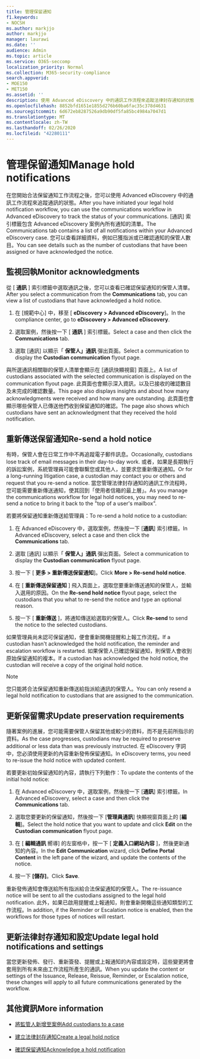 ```yaml
---
title: 管理保留通知
f1.keywords:
- NOCSH
ms.author: markjjo
author: markjjo
manager: laurawi
ms.date: ''
audience: Admin
ms.topic: article
ms.service: O365-seccomp
localization_priority: Normal
ms.collection: M365-security-compliance
search.appverid:
- MOE150
- MET150
ms.assetid: ''
description: 使用 Advanced eDiscovery 中的通訊工作流程來追蹤法律封存通知的狀態，並視需要更新及重發。
ms.openlocfilehash: 8852bfd1651e1855d276b60ba6fac35c378d4631
ms.sourcegitcommit: 6d672eb8287526a9db90df5fa85bc4984a7047d1
ms.translationtype: MT
ms.contentlocale: zh-TW
ms.lasthandoff: 02/26/2020
ms.locfileid: "42280111"
---
```

# <a name="manage-hold-notifications"></a><span data-ttu-id="1f95e-103">管理保留通知</span><span class="sxs-lookup"><span data-stu-id="1f95e-103">Manage hold notifications</span></span>

<span data-ttu-id="1f95e-104">在您開始合法保留通知工作流程之後，您可以使用 Advanced eDiscovery 中的通訊工作流程來追蹤通訊的狀態。</span><span class="sxs-lookup"><span data-stu-id="1f95e-104">After you have initiated your legal hold notification workflow, you can use the communications workflow in Advanced eDiscovery to track the status of your communications.</span></span> <span data-ttu-id="1f95e-105">[通訊] 索引標籤包含 Advanced eDiscovery 案例內所有通知的清單。</span><span class="sxs-lookup"><span data-stu-id="1f95e-105">The Communications tab contains a list of all notifications within your Advanced eDiscovery case.</span></span> <span data-ttu-id="1f95e-106">您可以查看詳細資料，例如已獲指派或已確認通知的保管人數目。</span><span class="sxs-lookup"><span data-stu-id="1f95e-106">You can see details such as the number of custodians that have been assigned or have acknowledged the notice.</span></span>

## <a name="monitor-acknowledgments"></a><span data-ttu-id="1f95e-107">監視回執</span><span class="sxs-lookup"><span data-stu-id="1f95e-107">Monitor acknowledgments</span></span>

<span data-ttu-id="1f95e-108">從 [ **通訊** ] 索引標籤中選取通訊之後，您可以查看已確認保留通知的保管人清單。</span><span class="sxs-lookup"><span data-stu-id="1f95e-108">After you select a communication from the **Communications** tab, you can view a list of custodians that have acknowledged a hold notice.</span></span> 

1. <span data-ttu-id="1f95e-109">在 [規範中心] 中，移至 [ **eDiscovery > Advanced eDiscovery**]。</span><span class="sxs-lookup"><span data-stu-id="1f95e-109">In the compliance center, go to **eDiscovery > Advanced eDiscovery**.</span></span>

2. <span data-ttu-id="1f95e-110">選取案例，然後按一下 [ **通訊** ] 索引標籤。</span><span class="sxs-lookup"><span data-stu-id="1f95e-110">Select a case and then click the **Communications** tab.</span></span>

3. <span data-ttu-id="1f95e-111">選取 [通訊] 以顯示「 **保管人」通訊** 彈出頁面。</span><span class="sxs-lookup"><span data-stu-id="1f95e-111">Select a communication to display the **Custodian communication** flyout page.</span></span>

<span data-ttu-id="1f95e-112">與所選通訊相關聯的保管人清單會顯示在 [通訊快顯視窗] 頁面上。</span><span class="sxs-lookup"><span data-stu-id="1f95e-112">A list of custodians associated with the selected communication is displayed on the communication flyout page.</span></span> <span data-ttu-id="1f95e-113">此頁面也會顯示深入資訊，以及已接收的確認數目及未完成的確認數量。</span><span class="sxs-lookup"><span data-stu-id="1f95e-113">This page also displays insights and about how many acknowledgments were received and how many are outstanding.</span></span> <span data-ttu-id="1f95e-114">此頁面也會顯示哪些保管人已傳送他們收到保留通知的確認。</span><span class="sxs-lookup"><span data-stu-id="1f95e-114">The page also shows which custodians have sent an acknowledgment that they received the hold notification.</span></span>

## <a name="re-send-a-hold-notice"></a><span data-ttu-id="1f95e-115">重新傳送保留通知</span><span class="sxs-lookup"><span data-stu-id="1f95e-115">Re-send a hold notice</span></span>

<span data-ttu-id="1f95e-116">有時，保管人會在日常工作中不再追蹤電子郵件訊息。</span><span class="sxs-lookup"><span data-stu-id="1f95e-116">Occasionally, custodians lose track of email messages in their day-to-day work.</span></span> <span data-ttu-id="1f95e-117">或者，如果是長期執行的訴訟案例，系統管理員可能會聯繫您或其他人，並要求您重新傳送通知。</span><span class="sxs-lookup"><span data-stu-id="1f95e-117">Or for a long-running litigation case, a custodian may contact you or others and request that you re-send a notice.</span></span> <span data-ttu-id="1f95e-118">當您管理法律封存通知的通訊工作流程時，您可能需要重新傳送通知，使其回到「使用者信箱的最上層」。</span><span class="sxs-lookup"><span data-stu-id="1f95e-118">As you manage the communications workflow for legal hold notices, you may need to re-send a notice to bring it back to the "top of a user's mailbox".</span></span>

<span data-ttu-id="1f95e-119">若要將保留通知重新傳送給管理員：</span><span class="sxs-lookup"><span data-stu-id="1f95e-119">To re-send a hold notice to a custodian:</span></span>

1. <span data-ttu-id="1f95e-120">在 Advanced eDiscovery 中，選取案例，然後按一下 [**通訊**] 索引標籤。</span><span class="sxs-lookup"><span data-stu-id="1f95e-120">In Advanced eDiscovery, select a case and then click the **Communications** tab.</span></span>

2. <span data-ttu-id="1f95e-121">選取 [通訊] 以顯示「 **保管人」通訊** 彈出頁面。</span><span class="sxs-lookup"><span data-stu-id="1f95e-121">Select a communication to display the **Custodian communication** flyout page.</span></span>

3. <span data-ttu-id="1f95e-122">按一下 [ **更多 > 重新傳送保留通知**]。</span><span class="sxs-lookup"><span data-stu-id="1f95e-122">Click **More > Re-send hold notice**.</span></span>

4. <span data-ttu-id="1f95e-123">在 [ **重新傳送保留通知** ] 飛入頁面上，選取您要重新傳送通知的保管人，並輸入選用的原因。</span><span class="sxs-lookup"><span data-stu-id="1f95e-123">On the **Re-send hold notice** flyout page, select the custodians that you what to re-send the notice and type an optional reason.</span></span>

5. <span data-ttu-id="1f95e-124">按一下 [ **重新傳送** ]，將通知傳送給選取的保管人。</span><span class="sxs-lookup"><span data-stu-id="1f95e-124">Click **Re-send** to send the notice to the selected custodians.</span></span>

<span data-ttu-id="1f95e-125">如果管理員尚未認可保留通知，便會重新開機提醒和上報工作流程。</span><span class="sxs-lookup"><span data-stu-id="1f95e-125">If a custodian hasn't acknowledged the hold notification, the reminder and escalation workflow is restarted.</span></span> <span data-ttu-id="1f95e-126">如果保管人已確認保留通知，則保管人會收到原始保留通知的複本。</span><span class="sxs-lookup"><span data-stu-id="1f95e-126">If a custodian has acknowledged the hold notice, the custodian will receive a copy of the original hold notice.</span></span>

> [!NOTE]
> <span data-ttu-id="1f95e-127">您只能將合法保留通知重新傳送給指派給通訊的保管人。</span><span class="sxs-lookup"><span data-stu-id="1f95e-127">You can only resend a legal hold notification to custodians that are assigned to the communication.</span></span> 

## <a name="update-preservation-requirements"></a><span data-ttu-id="1f95e-128">更新保留需求</span><span class="sxs-lookup"><span data-stu-id="1f95e-128">Update preservation requirements</span></span>
  
<span data-ttu-id="1f95e-129">隨著案例的進展，您可能需要保管人保留其他或較少的資料，而不是先前所指示的資料。</span><span class="sxs-lookup"><span data-stu-id="1f95e-129">As the case progresses, custodians may be required to preserve additional or less data than was previously instructed.</span></span> <span data-ttu-id="1f95e-130">在 eDiscovery 字詞中，您必須使用更新的內容重新發佈保留通知。</span><span class="sxs-lookup"><span data-stu-id="1f95e-130">In eDiscovery terms, you need to re-issue the hold notice with updated content.</span></span>

<span data-ttu-id="1f95e-131">若要更新初始保留通知的內容，請執行下列動作：</span><span class="sxs-lookup"><span data-stu-id="1f95e-131">To update the contents of the initial hold notice:</span></span>

1. <span data-ttu-id="1f95e-132">在 Advanced eDiscovery 中，選取案例，然後按一下 [**通訊**] 索引標籤。</span><span class="sxs-lookup"><span data-stu-id="1f95e-132">In Advanced eDiscovery, select a case and then click the **Communications** tab.</span></span>

2. <span data-ttu-id="1f95e-133">選取您要更新的保留通知，然後按一下 [**管理員通訊**] 快顯視窗頁面上的 [**編輯**]。</span><span class="sxs-lookup"><span data-stu-id="1f95e-133">Select the hold notice that you want to update and click **Edit** on the **Custodian communication** flyout page.</span></span>

3. <span data-ttu-id="1f95e-134">在 [ **編輯通訊** 嚮導] 的左窗格中，按一下 [ **定義入口網站內容** ]，然後更新通知的內容。</span><span class="sxs-lookup"><span data-stu-id="1f95e-134">In the **Edit Communication** wizard, click **Define Portal Content** in the left pane of the wizard, and update the contents of the notice.</span></span>

4. <span data-ttu-id="1f95e-135">按一下 **[儲存]**。</span><span class="sxs-lookup"><span data-stu-id="1f95e-135">Click **Save**.</span></span>

<span data-ttu-id="1f95e-136">重新發佈通知會傳送給所有指派給合法保留通知的保管人。</span><span class="sxs-lookup"><span data-stu-id="1f95e-136">The re-issuance notice will be sent to all the custodians assigned to the legal hold notification.</span></span> <span data-ttu-id="1f95e-137">此外，如果已啟用提醒或上報通知，則會重新開機這些通知類型的工作流程。</span><span class="sxs-lookup"><span data-stu-id="1f95e-137">In addition, if the Reminder or Escalation notice is enabled, then the workflows for those types of notices will restart.</span></span>

## <a name="update-legal-hold-notifications-and-settings"></a><span data-ttu-id="1f95e-138">更新法律封存通知和設定</span><span class="sxs-lookup"><span data-stu-id="1f95e-138">Update legal hold notifications and settings</span></span>

<span data-ttu-id="1f95e-139">當您更新發佈、發行、重新簽發、提醒或上報通知的內容或設定時，這些變更將會套用到所有未來由工作流程所產生的通訊。</span><span class="sxs-lookup"><span data-stu-id="1f95e-139">When you update the content or settings of the Issuance, Release, Reissue, Reminder, or Escalation notice, these changes will apply to all future communications generated by the workflow.</span></span>

## <a name="more-information"></a><span data-ttu-id="1f95e-140">其他資訊</span><span class="sxs-lookup"><span data-stu-id="1f95e-140">More information</span></span>

- [<span data-ttu-id="1f95e-141">將監管人新增至案例</span><span class="sxs-lookup"><span data-stu-id="1f95e-141">Add custodians to a case</span></span>](add-custodians-to-case.md)

- [<span data-ttu-id="1f95e-142">建立法律封存通知</span><span class="sxs-lookup"><span data-stu-id="1f95e-142">Create a legal hold notice</span></span>](create-hold-notification.md)

- [<span data-ttu-id="1f95e-143">確認保留通知</span><span class="sxs-lookup"><span data-stu-id="1f95e-143">Acknowledge a hold notification</span></span>](acknowledge-hold-notification.md)
